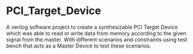 # PCI_Target_Device
A verilog software project to create a synthesizable PCI Target Device which was able to read or write data from memory according to the given signal from the master. With different scenarios and constraints using test bench that acts as a Master Device to test these scenarios.

